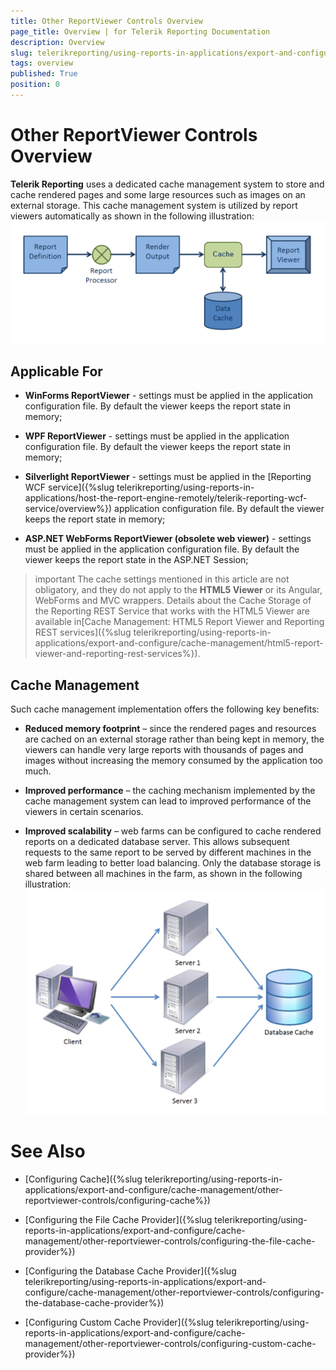 ```yaml
---
title: Other ReportViewer Controls Overview
page_title: Overview | for Telerik Reporting Documentation
description: Overview
slug: telerikreporting/using-reports-in-applications/export-and-configure/cache-management/other-reportviewer-controls/overview
tags: overview
published: True
position: 0
---
```


# Other ReportViewer Controls Overview



__Telerik Reporting__ uses a dedicated cache management system to store and cache
        rendered pages and some large resources such as images on an external storage. This cache management system
        is utilized by report viewers automatically as shown in the following illustration:
      ![](images/SessionState/sessionmanagement1.png)

## Applicable For

* __WinForms ReportViewer__ - settings must be applied in the application configuration file.
              By default the viewer keeps the report state in memory;
            

* __WPF ReportViewer__ - settings must be applied in the application configuration file.
              By default the viewer keeps the report state in memory;
            

* __Silverlight ReportViewer__ - settings must be applied in the
              [Reporting WCF service]({%slug telerikreporting/using-reports-in-applications/host-the-report-engine-remotely/telerik-reporting-wcf-service/overview%}) application configuration file.
              By default the viewer keeps the report state in memory;
            

* __ASP.NET WebForms ReportViewer (obsolete web viewer)__ - settings must be applied in the application configuration file.
              By default the viewer keeps the report state in the ASP.NET Session;
            

>important The cache settings mentioned in this article are not obligatory, and they do not apply to the __HTML5 Viewer__ or its Angular, WebForms and MVC wrappers. Details about the Cache Storage of the Reporting REST
            Service that works with the HTML5 Viewer are available in[Cache Management: HTML5 Report Viewer and Reporting REST services]({%slug telerikreporting/using-reports-in-applications/export-and-configure/cache-management/html5-report-viewer-and-reporting-rest-services%}).
>


## 

## Cache Management

Such cache management implementation offers the following key benefits:

* __Reduced memory footprint__ – since the rendered pages and resources are cached on an external storage
              rather than being kept in memory, the viewers can handle very large reports with thousands of pages and images without increasing the
              memory consumed by the application too much.
            

* __Improved performance__ – the caching mechanism implemented by the cache management system can lead to improved
              performance of the viewers in certain scenarios.
            

* __Improved scalability__ – web farms can be configured to cache rendered reports on a dedicated database
              server. This allows subsequent requests to the same report to be served by different machines in the web farm leading to better load
              balancing. Only the database storage is shared between all machines in the farm, as shown in the following illustration:
            ![](images/SessionState/sessionmanagement2.png)

# See Also

 * [Configuring Cache]({%slug telerikreporting/using-reports-in-applications/export-and-configure/cache-management/other-reportviewer-controls/configuring-cache%})

 * [Configuring the File Cache Provider]({%slug telerikreporting/using-reports-in-applications/export-and-configure/cache-management/other-reportviewer-controls/configuring-the-file-cache-provider%})

 * [Configuring the Database Cache Provider]({%slug telerikreporting/using-reports-in-applications/export-and-configure/cache-management/other-reportviewer-controls/configuring-the-database-cache-provider%})

 * [Configuring Custom Cache Provider]({%slug telerikreporting/using-reports-in-applications/export-and-configure/cache-management/other-reportviewer-controls/configuring-custom-cache-provider%})
